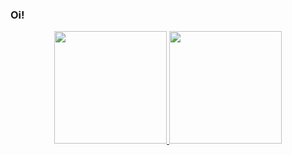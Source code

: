 ### Oi!
<div align="center">
  <a href="https://github.com/cangussusam">
  <img height="180em" src="https://github-readme-stats.vercel.app/api?username=cangussusam&show_icons=true&theme=radical&include_all_commits=true&count_private=true"/>
  <img height="180em" src="https://github-readme-stats.vercel.app/api/top-langs/?username=cangussusam&layout=compact&langs_count=7&theme=radical"/>
</div>
